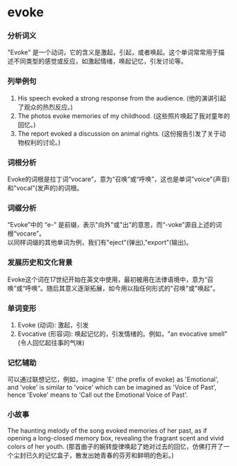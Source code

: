 # evoke

### 分析词义

  

"Evoke" 是一个动词，它的含义是激起，引起，或者唤起。这个单词常常用于描述不同类型的感觉或反应，如激起情绪，唤起记忆，引发讨论等。

  

### 列举例句

  

1.  His speech evoked a strong response from the audience. (他的演讲引起了观众的热烈反应。)
2.  The photos evoke memories of my childhood. (这些照片唤起了我对童年的回忆。)
3.  The report evoked a discussion on animal rights. (这份报告引发了关于动物权利的讨论。)

  

### 词根分析

  

Evoke的词根是拉丁词“vocare”，意为“召唤”或“呼唤”，这也是单词"voice"(声音)和"vocal"(发声的)的词根。

  

### 词缀分析

  

“Evoke”中的 “e-” 是前缀，表示"向外"或"出"的意思，而“-voke”源自上述的词根“vocare”。  
以同样词缀的其他单词为例，我们有"eject"(弹出),"export"(输出)。

  

### 发展历史和文化背景

  

Evoke这个词在17世纪开始在英文中使用，最初被用在法律语境中，意为“召唤”或“呼唤”。随后其意义逐渐拓展，如今用以指任何形式的"召唤"或"唤起"。

  

### 单词变形

  

1.  Evoke (动词): 激起，引发
2.  Evocative (形容词): 唤起记忆的，引发情绪的。例如，"an evocative smell"(令人回忆起往事的气味)

  

### 记忆辅助

  

可以通过联想记忆，例如，imagine 'E' (the prefix of evoke) as 'Emotional', and 'voke' is similar to 'voice' which can be imagined as 'Voice of Past', hence 'Evoke' means to 'Call out the Emotional Voice of Past'.

  

### 小故事

  

The haunting melody of the song evoked memories of her past, as if opening a long-closed memory box, revealing the fragrant scent and vivid colors of her youth. (那首曲子的婉转旋律唤起了她对过去的回忆，仿佛打开了一个尘封已久的记忆盒子，散发出她青春的芬芳和鲜明的色彩。)
